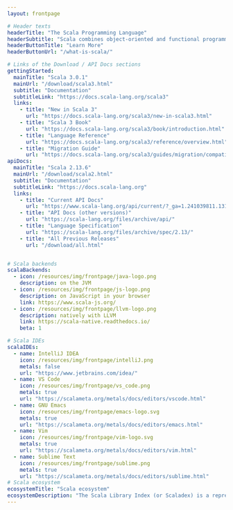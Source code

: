 ```yaml
---
layout: frontpage

# Header texts
headerTitle: "The Scala Programming Language"
headerSubtitle: "Scala combines object-oriented and functional programming in one concise, high-level language. Scala's static types help avoid bugs in complex applications, and its JVM and JavaScript runtimes let you build high-performance systems with easy access to huge ecosystems of libraries."
headerButtonTitle: "Learn More"
headerButtonUrl: "/what-is-scala/"

# Links of the Download / API Docs sections
gettingStarted:
  mainTitle: "Scala 3.0.1"
  mainUrl: "/download/scala3.html"
  subtitle: "Documentation"
  subtitleLink: "https://docs.scala-lang.org/scala3"
  links:
    - title: "New in Scala 3"
      url: "https://docs.scala-lang.org/scala3/new-in-scala3.html"
    - title: "Scala 3 Book"
      url: "https://docs.scala-lang.org/scala3/book/introduction.html"
    - title: "Language Reference"
      url: "https://docs.scala-lang.org/scala3/reference/overview.html"
    - title: "Migration Guide"
      url: "https://docs.scala-lang.org/scala3/guides/migration/compatibility-intro.html"
apiDocs:
  mainTitle: "Scala 2.13.6"
  mainUrl: "/download/scala2.html"
  subtitle: "Documentation"
  subtitleLink: "https://docs.scala-lang.org"
  links:
    - title: "Current API Docs"
      url: "https://www.scala-lang.org/api/current/?_ga=1.241039811.1310790544.1468501313"
    - title: "API Docs (other versions)"
      url: "https://scala-lang.org/files/archive/api/"
    - title: "Language Specification"
      url: "https://scala-lang.org/files/archive/spec/2.13/"
    - title: "All Previous Releases"
      url: "/download/all.html"


# Scala backends
scalaBackends:
  - icon: /resources/img/frontpage/java-logo.png
    description: on the JVM
  - icon: /resources/img/frontpage/js-logo.png
    description: on JavaScript in your browser
    link: https://www.scala-js.org/
  - icon: /resources/img/frontpage/llvm-logo.png
    description: natively with LLVM
    link: https://scala-native.readthedocs.io/
    beta: 1

# Scala IDEs
scalaIDEs:
  - name: IntelliJ IDEA
    icon: /resources/img/frontpage/intelliJ.png
    metals: false
    url: "https://www.jetbrains.com/idea/"
  - name: VS Code
    icon: /resources/img/frontpage/vs_code.png
    metals: true
    url: "https://scalameta.org/metals/docs/editors/vscode.html"
  - name: GNU Emacs
    icon: /resources/img/frontpage/emacs-logo.svg
    metals: true
    url: "https://scalameta.org/metals/docs/editors/emacs.html"
  - name: Vim
    icon: /resources/img/frontpage/vim-logo.svg
    metals: true
    url: "https://scalameta.org/metals/docs/editors/vim.html"
  - name: Sublime Text
    icon: /resources/img/frontpage/sublime.png
    metals: true
    url: "https://scalameta.org/metals/docs/editors/sublime.html"
# Scala ecosystem
ecosystemTitle: "Scala ecosystem"
ecosystemDescription: "The Scala Library Index (or Scaladex) is a representation of a map of all published Scala libraries. With Scaladex, a developer can now query more than 175,000 releases of Scala libraries. Scaladex is officially supported by Scala Center."
---
```

